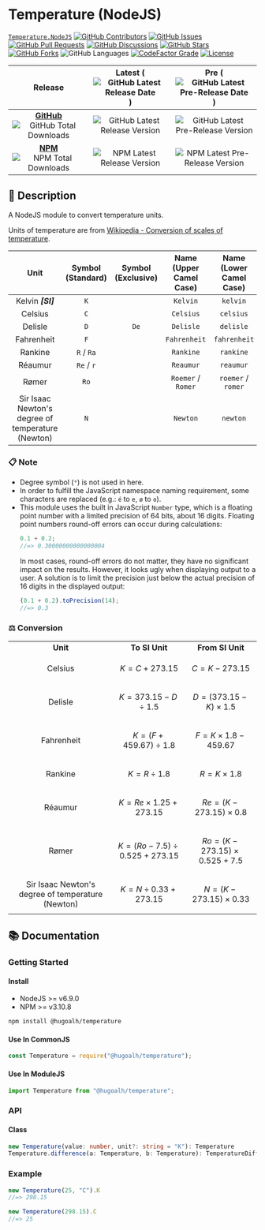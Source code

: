 # Temperature (NodeJS)

[`Temperature.NodeJS`](https://github.com/hugoalh-studio/temperature-nodejs)
[![GitHub Contributors](https://img.shields.io/github/contributors/hugoalh-studio/temperature-nodejs?label=Contributors&logo=github&logoColor=ffffff&style=flat-square)](https://github.com/hugoalh-studio/temperature-nodejs/graphs/contributors)
[![GitHub Issues](https://img.shields.io/github/issues-raw/hugoalh-studio/temperature-nodejs?label=Issues&logo=github&logoColor=ffffff&style=flat-square)](https://github.com/hugoalh-studio/temperature-nodejs/issues)
[![GitHub Pull Requests](https://img.shields.io/github/issues-pr-raw/hugoalh-studio/temperature-nodejs?label=Pull%20Requests&logo=github&logoColor=ffffff&style=flat-square)](https://github.com/hugoalh-studio/temperature-nodejs/pulls)
[![GitHub Discussions](https://img.shields.io/github/discussions/hugoalh-studio/temperature-nodejs?label=Discussions&logo=github&logoColor=ffffff&style=flat-square)](https://github.com/hugoalh-studio/temperature-nodejs/discussions)
[![GitHub Stars](https://img.shields.io/github/stars/hugoalh-studio/temperature-nodejs?label=Stars&logo=github&logoColor=ffffff&style=flat-square)](https://github.com/hugoalh-studio/temperature-nodejs/stargazers)
[![GitHub Forks](https://img.shields.io/github/forks/hugoalh-studio/temperature-nodejs?label=Forks&logo=github&logoColor=ffffff&style=flat-square)](https://github.com/hugoalh-studio/temperature-nodejs/network/members)
![GitHub Languages](https://img.shields.io/github/languages/count/hugoalh-studio/temperature-nodejs?label=Languages&logo=github&logoColor=ffffff&style=flat-square)
[![CodeFactor Grade](https://img.shields.io/codefactor/grade/github/hugoalh-studio/temperature-nodejs?label=Grade&logo=codefactor&logoColor=ffffff&style=flat-square)](https://www.codefactor.io/repository/github/hugoalh-studio/temperature-nodejs)
[![License](https://img.shields.io/static/v1?label=License&message=MIT&style=flat-square)](./LICENSE.md)

| **Release** | **Latest** (![GitHub Latest Release Date](https://img.shields.io/github/release-date/hugoalh-studio/temperature-nodejs?label=%20&style=flat-square)) | **Pre** (![GitHub Latest Pre-Release Date](https://img.shields.io/github/release-date-pre/hugoalh-studio/temperature-nodejs?label=%20&style=flat-square)) |
|:-:|:-:|:-:|
| [**GitHub**](https://github.com/hugoalh-studio/temperature-nodejs/releases) ![GitHub Total Downloads](https://img.shields.io/github/downloads/hugoalh-studio/temperature-nodejs/total?label=%20&style=flat-square) | ![GitHub Latest Release Version](https://img.shields.io/github/release/hugoalh-studio/temperature-nodejs?sort=semver&label=%20&style=flat-square) | ![GitHub Latest Pre-Release Version](https://img.shields.io/github/release/hugoalh-studio/temperature-nodejs?include_prereleases&sort=semver&label=%20&style=flat-square) |
| [**NPM**](https://www.npmjs.com/package/@hugoalh/temperature) ![NPM Total Downloads](https://img.shields.io/npm/dt/@hugoalh/temperature?label=%20&style=flat-square) | ![NPM Latest Release Version](https://img.shields.io/npm/v/@hugoalh/temperature/latest?label=%20&style=flat-square) | ![NPM Latest Pre-Release Version](https://img.shields.io/npm/v/@hugoalh/temperature/pre?label=%20&style=flat-square) |

## 📝 Description

A NodeJS module to convert temperature units.

Units of temperature are from [Wikipedia - Conversion of scales of temperature](https://en.wikipedia.org/wiki/Conversion_of_scales_of_temperature).

| **Unit** | **Symbol (Standard)** | **Symbol (Exclusive)** | **Name (Upper Camel Case)** | **Name (Lower Camel Case)** |
|:-:|:-:|:-:|:-:|:-:|
| Kelvin ***\[SI\]*** | `K` |  | `Kelvin` | `kelvin` |
| Celsius | `C` |  | `Celsius` | `celsius` |
| Delisle | `D` | `De` | `Delisle` | `delisle` |
| Fahrenheit | `F` |  | `Fahrenheit` | `fahrenheit` |
| Rankine | `R` / `Ra` |  |`Rankine` | `rankine` |
| Réaumur | `Re` / `r` |  | `Reaumur` | `reaumur` |
| Rømer | `Ro` |  | `Roemer` / `Romer` | `roemer` / `romer` |
| Sir Isaac Newton's degree of temperature (Newton) | `N` |  | `Newton` | `newton` |

### 📋 Note

- Degree symbol (`°`) is not used in here.
- In order to fulfill the JavaScript namespace naming requirement, some characters are replaced (e.g.: `é` to `e`, `ø` to `o`).
- This module uses the built in JavaScript `Number` type, which is a floating point number with a limited precision of 64 bits, about 16 digits. Floating point numbers round-off errors can occur during calculations:
  ```js
  0.1 + 0.2;
  //=> 0.30000000000000004
  ```
  In most cases, round-off errors do not matter, they have no significant impact on the results. However, it looks ugly when displaying output to a user. A solution is to limit the precision just below the actual precision of 16 digits in the displayed output:
  ```js
  (0.1 + 0.2).toPrecision(14);
  //=> 0.3
  ```

### ⚖ Conversion

<table>
<tr>
<td align="center"><b>Unit</b></td>
<td align="center"><b>To SI Unit</b></td>
<td align="center"><b>From SI Unit</b></td>
</tr>
<tr>
<td align="center">Celsius</td>
<td align="center">

$$K = C + 273.15$$

</td>
<td align="center">

$$C = K - 273.15$$

</td>
</tr>
<tr>
<td align="center">Delisle</td>
<td align="center">

$$K = 373.15 - D \div 1.5$$

</td>
<td align="center">

$$D = (373.15 - K) \times 1.5$$

</td>
</tr>
<tr>
<td align="center">Fahrenheit</td>
<td align="center">

$$K = (F + 459.67) \div 1.8$$

</td>
<td align="center">

$$F = K \times 1.8 - 459.67$$

</td>
</tr>
<tr>
<td align="center">Rankine</td>
<td align="center">

$$K = R \div 1.8$$

</td>
<td align="center">

$$R = K \times 1.8$$

</td>
</tr>
<tr>
<td align="center">Réaumur</td>
<td align="center">

$$K = Re \times 1.25 + 273.15$$

</td>
<td align="center">

$$Re = (K - 273.15) \times 0.8$$

</td>
</tr>
<tr>
<td align="center">Rømer</td>
<td align="center">

$$K = (Ro - 7.5) \div 0.525 + 273.15$$

</td>
<td align="center">

$$Ro = (K - 273.15) \times 0.525 + 7.5$$

</td>
</tr>
<tr>
<td align="center">Sir Isaac Newton's degree of temperature (Newton)</td>
<td align="center">

$$K = N \div 0.33 + 273.15$$

</td>
<td align="center">

$$N = (K - 273.15) \times 0.33$$

</td>
</tr>
</table>

## 📚 Documentation

### Getting Started

#### Install

- NodeJS >= v6.9.0
- NPM >= v3.10.8

```sh
npm install @hugoalh/temperature
```

#### Use In CommonJS

```js
const Temperature = require("@hugoalh/temperature");
```

#### Use In ModuleJS

```js
import Temperature from "@hugoalh/temperature";
```

### API

#### Class

```ts
new Temperature(value: number, unit?: string = "K"): Temperature
Temperature.difference(a: Temperature, b: Temperature): TemperatureDifference
```

### Example

```js
new Temperature(25, "C").K
//=> 298.15

new Temperature(298.15).C
//=> 25
```
